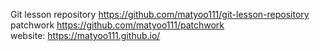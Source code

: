 Git lesson repository https://github.com/matyoo111/git-lesson-repository <br>
patchwork https://github.com/matyoo111/patchwork <br>
website: https://matyoo111.github.io/
